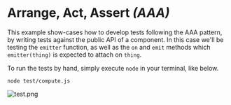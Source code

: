 # Arrange, Act, Assert _(AAA)_

This example show-cases how to develop tests following the AAA pattern, by writing tests against the public API of a component. In this case we'll be testing the `emitter` function, as well as the `on` and `emit` methods which `emitter(thing)` is expected to attach on `thing`.

To run the tests by hand, simply execute `node` in your terminal, like below.

```shell
node test/compute.js
```

![test.png][1]

[1]: https://raw.github.com/bevacqua/buildfirst/master/images/tape-test-emitter.png "Tape tests in action"
